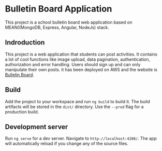 # Bulletin Board Application
This project is a school bulletin board web application based on MEAN((MongoDB, Express, Angular, NodeJs) stack.


## Indroduction
This project is a web application that students can post activities. It contains a lot of cool functions like image upload, data pagination, authentication, authorization and error handling. Users should sign up and can only manipulate their own posts. it has been deployed on AWS and the website is [Bulletin Board](http://bulletin-board-application.s3-website.us-east-2.amazonaws.com/).


## Build

Add the project to your workspace and run `ng build` to build it. The build artifacts will be stored in the `dist/` directory. Use the `--prod` flag for a production build.


## Development server

Run `ng serve` for a dev server. Navigate to `http://localhost:4200/`. The app will automatically reload if you change any of the source files.

